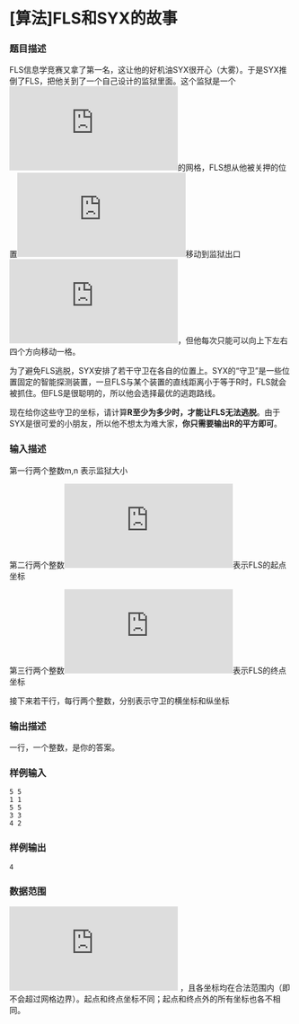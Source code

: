 # \[算法\]FLS和SYX的故事
### 题目描述

FLS信息学竞赛又拿了第一名，这让他的好机油SYX很开心（大雾）。于是SYX推倒了FLS，把他关到了一个自己设计的监狱里面。这个监狱是一个![](http://latex.codecogs.com/gif.latex?m%5Ctimes%20n)的网格，FLS想从他被关押的位置![](http://latex.codecogs.com/gif.latex?%5Cleft%20%28%20s_x%2C%20s_y%20%5Cright%20%29)移动到监狱出口![](http://latex.codecogs.com/gif.latex?%5Cleft%20%28%20e_x%2C%20e_y%20%5Cright%20%29)，但他每次只能可以向上下左右四个方向移动一格。

为了避免FLS逃脱，SYX安排了若干守卫在各自的位置上。SYX的&ldquo;守卫&rdquo;是一些位置固定的智能探测装置，一旦FLS与某个装置的直线距离小于等于R时，FLS就会被抓住。但FLS是很聪明的，所以他会选择最优的逃跑路线。

现在给你这些守卫的坐标，请计算**R至少为多少时，才能让FLS无法逃脱**。由于SYX是很可爱的小朋友，所以他不想太为难大家，**你只需要输出R的平方即可**。

### 输入描述

第一行两个整数m,n 表示监狱大小

第二行两个整数![](http://latex.codecogs.com/gif.latex?s_x%2C%20s_y)表示FLS的起点坐标

第三行两个整数![](http://latex.codecogs.com/gif.latex?e_x%2C%20e_y)表示FLS的终点坐标

接下来若干行，每行两个整数，分别表示守卫的横坐标和纵坐标

### 输出描述

一行，一个整数，是你的答案。

### 样例输入

~~~~
5 5
1 1
5 5
3 3
4 2
~~~~

### 样例输出

~~~~
4
~~~~

### 数据范围

![](http://latex.codecogs.com/gif.latex?m%2C%20n%20%5Cleqslant%201000) ，且各坐标均在合法范围内（即不会超过网格边界）。起点和终点坐标不同；起点和终点外的所有坐标也各不相同。

